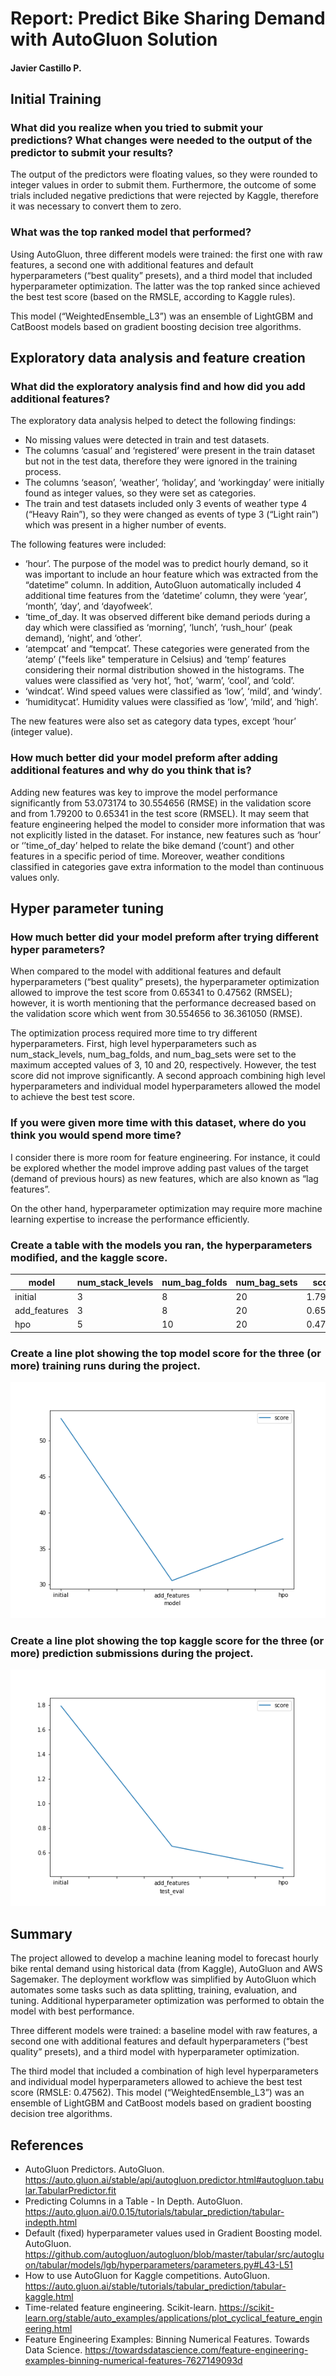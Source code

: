 # Report: Predict Bike Sharing Demand with AutoGluon Solution
#### Javier Castillo P.

## Initial Training
### What did you realize when you tried to submit your predictions? What changes were needed to the output of the predictor to submit your results?
The output of the predictors were floating values, so they were rounded to integer values in order to submit them. Furthermore, the outcome of some trials included negative predictions that were rejected by Kaggle, therefore it was necessary to convert them to zero. 

### What was the top ranked model that performed?
Using AutoGluon, three different models were trained: the first one with raw features, a second one with additional features and default hyperparameters (“best quality” presets), and a third model that included hyperparameter optimization. The latter was the top ranked since achieved the best test score (based on the RMSLE, according to Kaggle rules). 

This model (“WeightedEnsemble_L3”) was an ensemble of LightGBM and CatBoost models based on gradient boosting decision tree algorithms. 

## Exploratory data analysis and feature creation
### What did the exploratory analysis find and how did you add additional features?
  
The exploratory data analysis helped to detect the following findings:
-	No missing values were detected in train and test datasets.
-	The columns ‘casual’ and ‘registered’ were present in the train dataset but not in the test data, therefore they were ignored in the training process.
-	The columns ‘season’, ‘weather’, ‘holiday’, and ‘workingday’ were initially found as integer values, so they were set as categories.
-	The train and test datasets included only 3 events of weather type 4 (“Heavy Rain”), so they were changed as events of type 3 (“Light rain”) which was present in a higher number of events.

The following features were included:
-	‘hour’. The purpose of the model was to predict hourly demand, so it was important to include an hour feature which was extracted from the “datetime” column. In addition, AutoGluon automatically included 4 additional time features from the ‘datetime’ column, they were ‘year’, ‘month’, ‘day’, and ‘dayofweek’. 
-	‘time_of_day. It was observed different bike demand periods during a day which were classified as ‘morning’, ‘lunch’, ‘rush_hour’ (peak demand), ‘night’, and ‘other’. 
-	‘atempcat’ and “tempcat’. These categories were generated from the ‘atemp’ ("feels like" temperature in Celsius) and ‘temp’ features considering their normal distribution showed in the histograms. The values were classified as ‘very hot’, ‘hot’, ‘warm’, ‘cool’, and ‘cold’.
-	‘windcat’. Wind speed values were classified as ‘low’, ‘mild’, and ‘windy’.
-	‘humiditycat’. Humidity values were classified as ‘low’, ‘mild’, and ‘high’.

The new features were also set as category data types, except ‘hour’ (integer value).

### How much better did your model preform after adding additional features and why do you think that is?
Adding new features was key to improve the model performance significantly from 53.073174 to 30.554656 (RMSE) in the validation score and from 1.79200 to 0.65341 in the test score (RMSEL). It may seem that feature engineering helped the model to consider more information that was not explicitly listed in the dataset. For instance, new features such as ‘hour’ or ‘’time_of_day’ helped to relate the bike demand (‘count’) and other features in a specific period of time. Moreover, weather conditions classified in categories gave extra information to the model than continuous values only.

## Hyper parameter tuning
### How much better did your model preform after trying different hyper parameters?
When compared to the model with additional features and default hyperparameters (“best quality” presets), the hyperparameter optimization allowed to improve the test score from 0.65341 to 0.47562 (RMSEL); however, it is worth mentioning that the performance decreased based on the validation score which went from 30.554656 to 36.361050 (RMSE).
 
The optimization process required more time to try different hyperparameters. First, high level hyperparameters such as num_stack_levels, num_bag_folds, and  num_bag_sets were set to the maximum accepted values of 3, 10 and 20, respectively. However, the test score did not improve significantly. A second approach combining high level hyperparameters and individual model hyperparameters allowed the model to achieve the best test score.

### If you were given more time with this dataset, where do you think you would spend more time?
I consider there is more room for feature engineering. For instance, it could be explored whether the model improve adding past values of the target (demand of previous hours) as new features, which are also known as “lag features”. 

On the other hand, hyperparameter optimization may require more machine learning expertise to increase the performance efficiently.

### Create a table with the models you ran, the hyperparameters modified, and the kaggle score.
|model|num_stack_levels|num_bag_folds|num_bag_sets|score|
|--|--|--|--|--|
|initial|3|8|20|1.79200|
|add_features|3|8|20|0.65341|
|hpo|5|10|20|0.47562|

### Create a line plot showing the top model score for the three (or more) training runs during the project.

![model_train_score.png](img/model_train_score.png)

### Create a line plot showing the top kaggle score for the three (or more) prediction submissions during the project.

![model_test_score.png](img/model_test_score.png)

## Summary
The project allowed to develop a machine leaning model to forecast hourly bike rental demand using historical data (from Kaggle), AutoGluon and AWS Sagemaker. The deployment workflow was simplified by AutoGluon which automates some tasks such as data splitting, training, evaluation, and tuning. Additional hyperparameter optimization was performed to obtain the model with best performance.

Three different models were trained: a baseline model with raw features, a second one with additional features and default hyperparameters (“best quality” presets), and a third model with hyperparameter optimization. 

The third model that included a combination of high level hyperparameters and individual model hyperparameters allowed to achieve the best test score (RMSLE: 0.47562). This model (“WeightedEnsemble_L3”) was an ensemble of LightGBM and CatBoost models based on gradient boosting decision tree algorithms. 

## References
- AutoGluon Predictors. AutoGluon. https://auto.gluon.ai/stable/api/autogluon.predictor.html#autogluon.tabular.TabularPredictor.fit 
- Predicting Columns in a Table - In Depth. AutoGluon. https://auto.gluon.ai/0.0.15/tutorials/tabular_prediction/tabular-indepth.html 
- Default (fixed) hyperparameter values used in Gradient Boosting model. AutoGluon. https://github.com/autogluon/autogluon/blob/master/tabular/src/autogluon/tabular/models/lgb/hyperparameters/parameters.py#L43-L51 
- How to use AutoGluon for Kaggle competitions. AutoGluon. https://auto.gluon.ai/stable/tutorials/tabular_prediction/tabular-kaggle.html 
- Time-related feature engineering. Scikit-learn. https://scikit-learn.org/stable/auto_examples/applications/plot_cyclical_feature_engineering.html 
- Feature Engineering Examples: Binning Numerical Features. Towards Data Science. https://towardsdatascience.com/feature-engineering-examples-binning-numerical-features-7627149093d